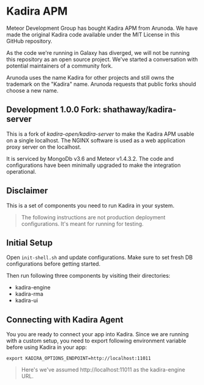 # Kadira APM
Meteor Development Group has bought Kadira APM from Arunoda. We have made the original Kadira code available under the MIT License in this GitHub repository.

As the code we're running in Galaxy has diverged, we will not be running this repository as an open source project. We've started a conversation with potential maintainers of a community fork.

Arunoda uses the name Kadira for other projects and still owns the trademark on the "Kadira" name. Arunoda requests that public forks should choose a new name.

## Development 1.0.0 Fork: shathaway/kadira-server

This is a fork of *kadira-open/kadira-server* to make the Kadira APM usable on a single localhost.
The NGINX software is used as a web application proxy server on the localhost.

It is serviced by MongoDb v3.6 and Meteor v1.4.3.2. The code and configurations have been minimally
upgraded to make the integration operational.

## Disclaimer

This is a set of components you need to run Kadira in your system.

> The following instructions are not production deployment configurations. It's meant for running for testing.

## Initial Setup

Open `init-shell.sh` and update configurations.
Make sure to set fresh DB configurations before getting started.

Then run following three components by visiting their directories:

* kadira-engine
* kadira-rma
* kadira-ui

## Connecting with Kadira Agent

You you are ready to connect your app into Kadira. Since we are running with a custom setup, you need to export following environment variable before using Kadira in your app:

```
export KADIRA_OPTIONS_ENDPOINT=http://localhost:11011
```

> Here's we've assumed http://localhost:11011 as the kadira-engine URL.
